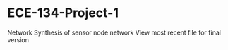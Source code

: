 # ECE-134-Project-1
Network Synthesis of sensor node network
View most recent file for final version 
